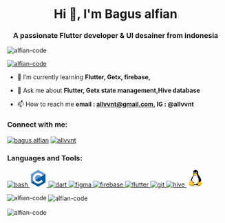 <h1 align="center">Hi 👋, I'm Bagus alfian</h1>
<h3 align="center">A passionate Flutter developer & UI desainer from indonesia</h3>

<p align="left"> <img src="https://komarev.com/ghpvc/?username=alfian-code&label=Profile%20views&color=0e75b6&style=flat" alt="alfian-code" /> </p>

<p align="left"> <a href="https://github.com/ryo-ma/github-profile-trophy"><img src="https://github-profile-trophy.vercel.app/?username=alfian-code" alt="alfian-code" /></a> </p>

- 🌱 I’m currently learning **Flutter, Getx, firebase,**

- 💬 Ask me about **Flutter, Getx state management,Hive database**

- 📫 How to reach me **email : allvvnt@gmail.com, IG : @allvvnt**

<h3 align="left">Connect with me:</h3>
<p align="left">
<a href="https://linkedin.com/in/bagus alfian" target="blank"><img align="center" src="https://raw.githubusercontent.com/rahuldkjain/github-profile-readme-generator/master/src/images/icons/Social/linked-in-alt.svg" alt="bagus alfian" height="30" width="40" /></a>
<a href="https://instagram.com/allvvnt" target="blank"><img align="center" src="https://raw.githubusercontent.com/rahuldkjain/github-profile-readme-generator/master/src/images/icons/Social/instagram.svg" alt="allvvnt" height="30" width="40" /></a>
</p>

<h3 align="left">Languages and Tools:</h3>
<p align="left"> <a href="https://www.gnu.org/software/bash/" target="_blank" rel="noreferrer"> <img src="https://www.vectorlogo.zone/logos/gnu_bash/gnu_bash-icon.svg" alt="bash" width="40" height="40"/> </a> <a href="https://www.cprogramming.com/" target="_blank" rel="noreferrer"> <img src="https://raw.githubusercontent.com/devicons/devicon/master/icons/c/c-original.svg" alt="c" width="40" height="40"/> </a> <a href="https://dart.dev" target="_blank" rel="noreferrer"> <img src="https://www.vectorlogo.zone/logos/dartlang/dartlang-icon.svg" alt="dart" width="40" height="40"/> </a> <a href="https://www.figma.com/" target="_blank" rel="noreferrer"> <img src="https://www.vectorlogo.zone/logos/figma/figma-icon.svg" alt="figma" width="40" height="40"/> </a> <a href="https://firebase.google.com/" target="_blank" rel="noreferrer"> <img src="https://www.vectorlogo.zone/logos/firebase/firebase-icon.svg" alt="firebase" width="40" height="40"/> </a> <a href="https://flutter.dev" target="_blank" rel="noreferrer"> <img src="https://www.vectorlogo.zone/logos/flutterio/flutterio-icon.svg" alt="flutter" width="40" height="40"/> </a> <a href="https://git-scm.com/" target="_blank" rel="noreferrer"> <img src="https://www.vectorlogo.zone/logos/git-scm/git-scm-icon.svg" alt="git" width="40" height="40"/> </a> <a href="https://hive.apache.org/" target="_blank" rel="noreferrer"> <img src="https://www.vectorlogo.zone/logos/apache_hive/apache_hive-icon.svg" alt="hive" width="40" height="40"/> </a> <a href="https://www.linux.org/" target="_blank" rel="noreferrer"> <img src="https://raw.githubusercontent.com/devicons/devicon/master/icons/linux/linux-original.svg" alt="linux" width="40" height="40"/> </a> </p>

<p><img align="left" src="https://github-readme-stats.vercel.app/api/top-langs?username=alfian-code&show_icons=true&locale=en&layout=compact" alt="alfian-code" /></p>

<p>&nbsp;<img align="center" src="https://github-readme-stats.vercel.app/api?username=alfian-code&show_icons=true&locale=en" alt="alfian-code" /></p>

<p><img align="center" src="https://github-readme-streak-stats.herokuapp.com/?user=alfian-code&" alt="alfian-code" /></p>


<br clear="both">

###
